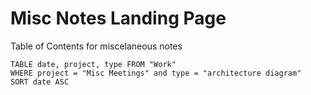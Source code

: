 # Misc Notes Landing Page
Table of Contents for miscelaneous notes


```dataview
TABLE date, project, type FROM "Work"
WHERE project = "Misc Meetings" and type = "architecture diagram"
SORT date ASC
```